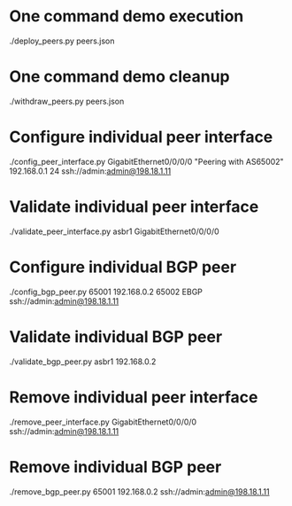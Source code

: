 # One command demo execution
./deploy_peers.py peers.json

# One command demo cleanup
./withdraw_peers.py peers.json

# Configure individual peer interface
./config_peer_interface.py GigabitEthernet0/0/0/0 "Peering with AS65002" 192.168.0.1 24 ssh://admin:admin@198.18.1.11

# Validate individual peer interface
./validate_peer_interface.py asbr1 GigabitEthernet0/0/0/0

# Configure individual BGP peer
./config_bgp_peer.py 65001 192.168.0.2 65002 EBGP ssh://admin:admin@198.18.1.11

# Validate individual BGP peer
./validate_bgp_peer.py asbr1 192.168.0.2

# Remove individual peer interface
./remove_peer_interface.py GigabitEthernet0/0/0/0 ssh://admin:admin@198.18.1.11

# Remove individual BGP peer
./remove_bgp_peer.py 65001 192.168.0.2 ssh://admin:admin@198.18.1.11
